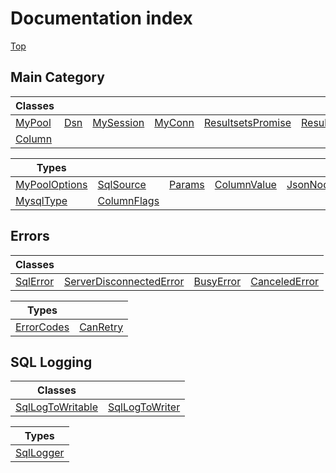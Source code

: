 # Documentation index

[Top](../README.md)


## Main Category



| Classes                          |                            |                                        |                                  |                                                        |                                          |
| -------------------------------- | -------------------------- | -------------------------------------- | -------------------------------- | ------------------------------------------------------ | ---------------------------------------- |
| [MyPool](class.MyPool/README.md) | [Dsn](class.Dsn/README.md) | [MySession](class.MySession/README.md) | [MyConn](class.MyConn/README.md) | [ResultsetsPromise](class.ResultsetsPromise/README.md) | [Resultsets](class.Resultsets/README.md) |
| [Column](class.Column/README.md) |                            |                                        |                                  |                                                        |                                          |


| Types                                              |                                           |                                 |                                           |                                     |                                   |
| -------------------------------------------------- | ----------------------------------------- | ------------------------------- | ----------------------------------------- | ----------------------------------- | --------------------------------- |
| [MyPoolOptions](interface.MyPoolOptions/README.md) | [SqlSource](type.SqlSource/README.md)     | [Params](type.Params/README.md) | [ColumnValue](type.ColumnValue/README.md) | [JsonNode](type.JsonNode/README.md) | [Charset](enum.Charset/README.md) |
| [MysqlType](enum.MysqlType/README.md)              | [ColumnFlags](enum.ColumnFlags/README.md) |                                 |                                           |                                     |                                   |

## Errors



| Classes                              |                                                                    |                                        |                                                |
| ------------------------------------ | ------------------------------------------------------------------ | -------------------------------------- | ---------------------------------------------- |
| [SqlError](class.SqlError/README.md) | [ServerDisconnectedError](class.ServerDisconnectedError/README.md) | [BusyError](class.BusyError/README.md) | [CanceledError](class.CanceledError/README.md) |


| Types                                   |                                     |
| --------------------------------------- | ----------------------------------- |
| [ErrorCodes](enum.ErrorCodes/README.md) | [CanRetry](enum.CanRetry/README.md) |

## SQL Logging



| Classes                                              |                                                  |
| ---------------------------------------------------- | ------------------------------------------------ |
| [SqlLogToWritable](class.SqlLogToWritable/README.md) | [SqlLogToWriter](class.SqlLogToWriter/README.md) |


| Types                                      |
| ------------------------------------------ |
| [SqlLogger](interface.SqlLogger/README.md) |

